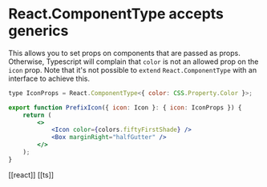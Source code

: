 # React.ComponentType<T> accepts generics

This allows you to set props on components that are passed as props. Otherwise, Typescript will complain that `color` is not an allowed prop on the `icon` prop.
Note that it's not possible to `extend` `React.ComponentType` with an interface to achieve this.

```jsx
type IconProps = React.ComponentType<{ color: CSS.Property.Color }>;

export function PrefixIcon({ icon: Icon }: { icon: IconProps }) {
    return (
        <>
            <Icon color={colors.fiftyFirstShade} />
            <Box marginRight="halfGutter" />
        </>
    );
}
```

[[react]]
[[ts]]